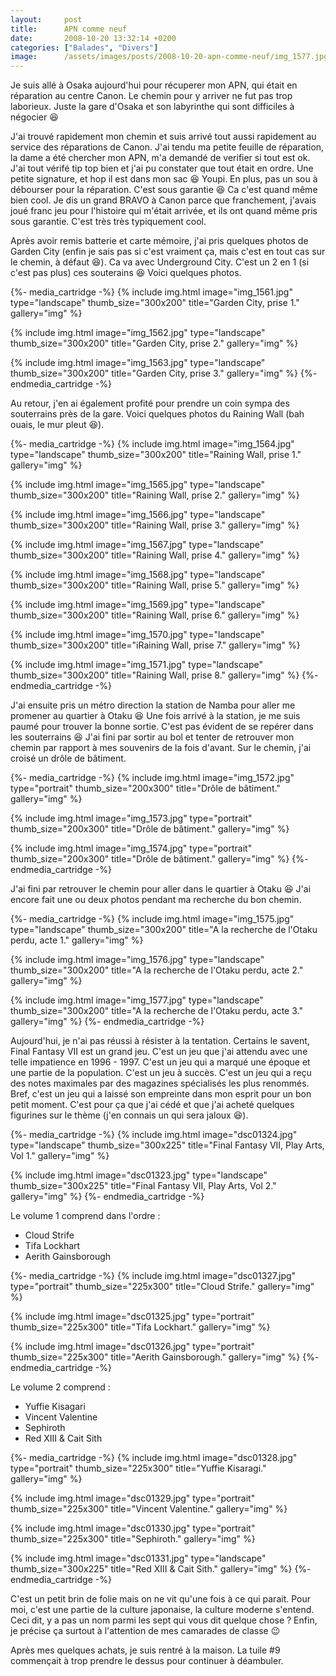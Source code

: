 ```yaml
---
layout:     post
title:      APN comme neuf
date:       2008-10-20 13:32:14 +0200
categories: ["Balades", "Divers"]
image:      /assets/images/posts/2008-10-20-apn-comme-neuf/img_1577.jpg
---
```


Je suis allé à Osaka aujourd'hui pour récuperer mon APN, qui était en réparation au centre Canon. Le chemin pour y
arriver ne fut pas trop laborieux. Juste la gare d'Osaka et son labyrinthe qui sont difficiles à négocier
:laughing:

<!--more-->

J'ai trouvé rapidement mon chemin et suis arrivé tout aussi rapidement au service des réparations de Canon. J'ai
tendu ma petite feuille de réparation, la dame a été chercher mon APN, m'a demandé de verifier si tout est ok. J'ai
tout vérifé tip top bien et j'ai pu constater que tout était en ordre. Une petite signature, et hop il est dans mon
sac :laughing: Youpi. En plus, pas un sou à débourser pour la réparation. C'est sous garantie :laughing: Ca c'est
quand même bien cool. Je dis un grand BRAVO à Canon parce que franchement, j'avais joué franc jeu pour l'histoire
qui m'était arrivée, et ils ont quand même pris sous garantie. C'est très très typiquement cool.

Après avoir remis batterie et carte mémoire, j'ai pris quelques photos de Garden City (enfin je sais pas si c'est
vraiment ça, mais c'est en tout cas sur le chemin, à défaut :laughing:). Ca va avec Underground City. C'est un 2
en 1 (si c'est pas plus) ces souterains :laughing: Voici quelques photos.

{%- media_cartridge -%}
{% include img.html
    image="img_1561.jpg"
    type="landscape"
    thumb_size="300x200"
    title="Garden City, prise 1."
    gallery="img"
%}

{% include img.html
    image="img_1562.jpg"
    type="landscape"
    thumb_size="300x200"
    title="Garden City, prise 2."
    gallery="img"
%}

{% include img.html
    image="img_1563.jpg"
    type="landscape"
    thumb_size="300x200"
    title="Garden City, prise 3."
    gallery="img"
%}
{%- endmedia_cartridge -%}

Au retour, j'en ai également profité pour prendre un coin sympa des souterrains près de la gare. Voici quelques
photos du Raining Wall (bah ouais, le mur pleut :laughing:).

{%- media_cartridge -%}
{% include img.html
    image="img_1564.jpg"
    type="landscape"
    thumb_size="300x200"
    title="Raining Wall, prise 1."
    gallery="img"
%}

{% include img.html
    image="img_1565.jpg"
    type="landscape"
    thumb_size="300x200"
    title="Raining Wall, prise 2."
    gallery="img"
%}

{% include img.html
    image="img_1566.jpg"
    type="landscape"
    thumb_size="300x200"
    title="Raining Wall, prise 3."
    gallery="img"
%}

{% include img.html
    image="img_1567.jpg"
    type="landscape"
    thumb_size="300x200"
    title="Raining Wall, prise 4."
    gallery="img"
%}

{% include img.html
    image="img_1568.jpg"
    type="landscape"
    thumb_size="300x200"
    title="Raining Wall, prise 5."
    gallery="img"
%}

{% include img.html
    image="img_1569.jpg"
    type="landscape"
    thumb_size="300x200"
    title="Raining Wall, prise 6."
    gallery="img"
%}

{% include img.html
    image="img_1570.jpg"
    type="landscape"
    thumb_size="300x200"
    title="iRaining Wall, prise 7."
    gallery="img"
%}

{% include img.html
    image="img_1571.jpg"
    type="landscape"
    thumb_size="300x200"
    title="Raining Wall, prise 8."
    gallery="img"
%}
{%- endmedia_cartridge -%}

J'ai ensuite pris un métro direction la station de Namba pour aller me promener au quartier à Otaku :laughing: Une
fois arrivé à la station, je me suis paumé pour trouver la bonne sortie. C'est pas évident de se repérer dans les
souterrains :laughing: J'ai fini par sortir au bol et tenter de retrouver mon chemin par rapport à mes souvenirs de
la fois d'avant. Sur le chemin, j'ai croisé un drôle de bâtiment.

{%- media_cartridge -%}
{% include img.html
    image="img_1572.jpg"
    type="portrait"
    thumb_size="200x300"
    title="Drôle de bâtiment."
    gallery="img"
%}

{% include img.html
    image="img_1573.jpg"
    type="portrait"
    thumb_size="200x300"
    title="Drôle de bâtiment."
    gallery="img"
%}

{% include img.html
    image="img_1574.jpg"
    type="portrait"
    thumb_size="200x300"
    title="Drôle de bâtiment."
    gallery="img"
%}
{%- endmedia_cartridge -%}

J'ai fini par retrouver le chemin pour aller dans le quartier à Otaku :laughing: J'ai encore fait une ou deux
photos pendant ma recherche du bon chemin.

{%- media_cartridge -%}
{% include img.html
    image="img_1575.jpg"
    type="landscape"
    thumb_size="300x200"
    title="A la recherche de l'Otaku perdu, acte 1."
    gallery="img"
%}

{% include img.html
    image="img_1576.jpg"
    type="landscape"
    thumb_size="300x200"
    title="A la recherche de l'Otaku perdu, acte 2."
    gallery="img"
%}

{% include img.html
    image="img_1577.jpg"
    type="landscape"
    thumb_size="300x200"
    title="A la recherche de l'Otaku perdu, acte 3."
    gallery="img"
%}
{%- endmedia_cartridge -%}

Aujourd'hui, je n'ai pas réussi à résister à la tentation. Certains le savent, Final Fantasy VII est un grand jeu.
C'est un jeu que j'ai attendu avec une telle impatience en 1996 - 1997. C'est un jeu qui a marqué une époque et une
partie de la population. C'est un jeu à succès. C'est un jeu qui a reçu des notes maximales par des magazines
spécialisés les plus renommés. Bref, c'est un jeu qui a laissé son empreinte dans mon esprit pour un bon petit
moment. C'est pour ça que j'ai cédé et que j'ai acheté quelques figurines sur le thème (j'en connais un qui sera
jaloux :laughing:).

{%- media_cartridge -%}
{% include img.html
    image="dsc01324.jpg"
    type="landscape"
    thumb_size="300x225"
    title="Final Fantasy VII, Play Arts, Vol 1."
    gallery="img"
%}

{% include img.html
    image="dsc01323.jpg"
    type="landscape"
    thumb_size="300x225"
    title="Final Fantasy VII, Play Arts, Vol 2."
    gallery="img"
%}
{%- endmedia_cartridge -%}

Le volume 1 comprend dans l'ordre :

- Cloud Strife
- Tifa Lockhart
- Aerith Gainsborough

{%- media_cartridge -%}
{% include img.html
    image="dsc01327.jpg"
    type="portrait"
    thumb_size="225x300"
    title="Cloud Strife."
    gallery="img"
%}

{% include img.html
    image="dsc01325.jpg"
    type="portrait"
    thumb_size="225x300"
    title="Tifa Lockhart."
    gallery="img"
%}

{% include img.html
    image="dsc01326.jpg"
    type="portrait"
    thumb_size="225x300"
    title="Aerith Gainsborough."
    gallery="img"
%}
{%- endmedia_cartridge -%}

Le volume 2 comprend :

- Yuffie Kisagari
- Vincent Valentine
- Sephiroth
- Red XIII &amp; Cait Sith

{%- media_cartridge -%}
{% include img.html
    image="dsc01328.jpg"
    type="portrait"
    thumb_size="225x300"
    title="Yuffie Kisaragi."
    gallery="img"
%}

{% include img.html
    image="dsc01329.jpg"
    type="portrait"
    thumb_size="225x300"
    title="Vincent Valentine."
    gallery="img"
%}

{% include img.html
    image="dsc01330.jpg"
    type="portrait"
    thumb_size="225x300"
    title="Sephiroth."
    gallery="img"
%}

{% include img.html
    image="dsc01331.jpg"
    type="landscape"
    thumb_size="300x225"
    title="Red XIII &amp; Cait Sith."
    gallery="img"
%}
{%- endmedia_cartridge -%}

C'est un petit brin de folie mais on ne vit qu'une fois à ce qui parait. Pour moi, c'est une partie de la culture
japonaise, la culture moderne s'entend. Ceci dit, y a pas un nom parmi les sept qui vous dit quelque chose ? Enfin,
je précise ça surtout à l'attention de mes camarades de classe :wink:

Après mes quelques achats, je suis rentré à la maison. La tuile #9 commençait à trop prendre le dessus pour
continuer à déambuler.